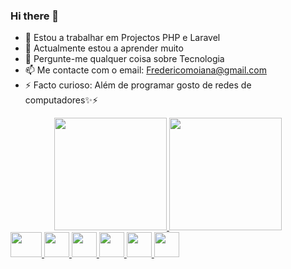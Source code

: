 ### Hi there 👋

- 🔭 Estou a trabalhar em Projectos PHP e Laravel
- 🌱 Actualmente estou a aprender muito
- 💬 Pergunte-me qualquer coisa sobre Tecnologia
- 📫 Me contacte com o email: Fredericomoiana@gmail.com
- ⚡ Facto curioso: Além de programar gosto de redes de computadores✨⚡

<div align="center">
  <a href="https://github.com/FredericoMoiana">
  <img height="180em" src="https://github-readme-stats.vercel.app/api?username=fredericomoiana&show_icons=true&theme=github_dark&include_all_commits=true&count_private=true"/>
  <img height="180em" src="https://github-readme-stats.vercel.app/api/top-langs/?username=fredericomoiana&layout=compact&langs_count=7&theme=github_dark"/>
</div>
<div style="display: inline_block"> 
  <img src="https://cdn.jsdelivr.net/gh/devicons/devicon/icons/php/php-plain.svg" width="50px"  height="40px"/>
  <img src="https://cdn.jsdelivr.net/gh/devicons/devicon/icons/javascript/javascript-original.svg" width="40px" height="40px"/>
  <img src="https://cdn.jsdelivr.net/gh/devicons/devicon/icons/laravel/laravel-plain-wordmark.svg" width="40px" height="40px"/>
  <img src="https://cdn.jsdelivr.net/gh/devicons/devicon/icons/html5/html5-original.svg" width="40px" height="40px"/>
  <img src="https://cdn.jsdelivr.net/gh/devicons/devicon/icons/css3/css3-original.svg" width="40px" height="40px"/>
  <img src="https://cdn.jsdelivr.net/gh/devicons/devicon/icons/java/java-original.svg" width="40px" height="40px"/>
</div>
